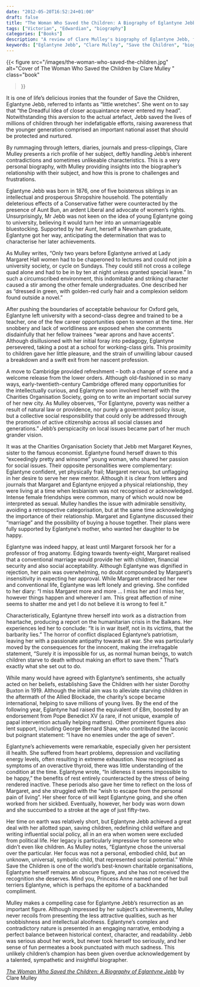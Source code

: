 ```yaml
---
date: "2012-05-20T16:52:24+01:00"
draft: false
title: "The Woman Who Saved the Children: A Biography of Eglantyne Jebb by Clare Mulley"
tags: ["Victorian", "Edwardian", "biography"]
categories: ["Books"]
description: "A review of Clare Mulley's biography of Eglantyne Jebb, founder of Save the Children who ironically called infants 'little wretches.' Discover how this complex woman overcame heartbreak and ill health to save millions of children worldwide despite disliking them personally."
keywords: ["Eglantyne Jebb", "Clare Mulley", "Save the Children", "biography review", "women's rights", "child welfare", "humanitarian work", "Margaret Keynes", "social reform", "charity founder"] 
---
```


{{< figure
  src="/images/the-woman-who-saved-the-children.jpg"
  alt="Cover of The Woman Who Saved the Children by Clare Mulley "
  class="book"
>}}

It is one of life’s delicious ironies that the founder of Save the Children, Eglantyne Jebb, referred to infants as “little wretches”. She went on to say that “the Dreadful Idea of closer acquaintance never entered my head”. Notwithstanding this aversion to the actual artefact, Jebb saved the lives of millions of children through her indefatigable efforts, raising awareness that the younger generation comprised an important national asset that should be protected and nurtured.

By rummaging through letters, diaries, journals and press-clippings, Clare Mulley presents a rich profile of her subject, deftly handling Jebb’s inherent contradictions and sometimes unlikeable characteristics. This is a very personal biography, with Mulley providing insights into the biographer’s relationship with their subject, and how this is prone to challenges and frustrations.

Eglantyne Jebb was born in 1876, one of five boisterous siblings in an intellectual and prosperous Shropshire household. The potentially deleterious effects of a Conservative father were counteracted by the presence of Aunt Bun, an ardent Liberal and advocate of women’s rights. Unsurprisingly, Mr Jebb was not keen on the idea of young Eglantyne going to university, believing it would turn her into an unmarriageable bluestocking. Supported by her Aunt, herself a Newnham graduate, Eglantyne got her way, anticipating the determination that was to characterise her later achievements.

As Mulley writes, “Only two years before Eglantyne arrived at Lady Margaret Hall women had to be chaperoned to lectures and could not join a university society, or cycle on Sundays. They could still not cross a college quad alone and had to be in by ten at night unless granted special leave.” In such a circumscribed environment, this indomitable and striking character caused a stir among the other female undergraduates. One described her as “dressed in green, with golden-red curly hair and a complexion seldom found outside a novel.”

After pushing the boundaries of acceptable behaviour for Oxford gels, Eglantyne left university with a second-class degree and trained to be a teacher, one of the few career opportunities open to women at the time. Her snobbery and lack of worldliness are exposed when she comments disdainfully that her fellow trainees “wear aprons and have accents”. Although disillusioned with her initial foray into pedagogy, Eglantyne persevered, taking a post at a school for working-class girls. This proximity to children gave her little pleasure, and the strain of unwilling labour caused a breakdown and a swift exit from her nascent profession.

A move to Cambridge provided refreshment – both a change of scene and a welcome release from the lower orders. Although old-fashioned in so many ways, early-twentieth-century Cambridge offered many opportunities for the intellectually curious, and Eglantyne soon involved herself with the Charities Organisation Society, going on to write an important social survey of her new city. As Mulley observes, “For Eglantyne, poverty was neither a result of natural law or providence, nor purely a government policy issue, but a collective social responsibility that could only be addressed through the promotion of active citizenship across all social classes and generations.” Jebb’s perspicacity on local issues became part of her much grander vision.

It was at the Charities Organisation Society that Jebb met Margaret Keynes, sister to the famous economist. Eglantyne found herself drawn to this “exceedingly pretty and winsome” young woman, who shared her passion for social issues. Their opposite personalities were complementary: Eglantyne confident, yet physically frail; Margaret nervous, but unflagging in her desire to serve her new mentor. Although it is clear from letters and journals that Margaret and Eglantyne enjoyed a physical relationship, they were living at a time when lesbianism was not recognised or acknowledged. Intense female friendships were common, many of which would now be interpreted as sexual. Mulley handles the issue with admirable sensitivity, avoiding a retrospective categorisation, but at the same time acknowledging the importance of their relationship. Margaret and Eglantyne discussed their “marriage” and the possibility of buying a house together. Their plans were fully supported by Eglantyne’s mother, who wanted her daughter to be happy.

Eglantyne was indeed happy, at least until Margaret forsook her for a professor of frog anatomy. Edging towards twenty-eight, Margaret realised that a conventional marriage would provide her with children, financial security and also social acceptability. Although Eglantyne was dignified in rejection, her pain was overwhelming, no doubt compounded by Margaret’s insensitivity in expecting her approval. While Margaret embraced her new and conventional life, Eglantyne was left lonely and grieving. She confided to her diary: “I miss Margaret more and more ... I miss her and I miss her, however things happen and wherever I am. This great affection of mine seems to shatter me and yet I do not believe it is wrong to feel it.”

Characteristically, Eglantyne threw herself into work as a distraction from heartache, producing a report on the humanitarian crisis in the Balkans. Her experiences led her to conclude: “It is in war itself, not in its victims, that the barbarity lies.” The horror of conflict displaced Eglantyne’s patriotism, leaving her with a passionate antipathy towards all war. She was particularly moved by the consequences for the innocent, making the irrefragable statement, “Surely it is impossible for us, as normal human beings, to watch children starve to death without making an effort to save them.” That’s exactly what she set out to do.

While many would have agreed with Eglantyne’s sentiments, she actually acted on her beliefs, establishing Save the Children with her sister Dorothy Buxton in 1919. Although the initial aim was to alleviate starving children in the aftermath of the Allied Blockade, the charity’s scope became international, helping to save millions of young lives. By the end of the following year, Eglantyne had raised the equivalent of £8m, boosted by an endorsement from Pope Benedict XV (a rare, if not unique, example of papal intervention actually helping matters). Other prominent figures also lent support, including George Bernard Shaw, who contributed the laconic but poignant statement: “I have no enemies under the age of seven”.

Eglantyne’s achievements were remarkable, especially given her persistent ill health. She suffered from heart problems, depression and vacillating energy levels, often resulting in extreme exhaustion. Now recognised as symptoms of an overactive thyroid, there was little understanding of the condition at the time. Eglantyne wrote, “In idleness it seems impossible to be happy,” the benefits of rest entirely counteracted by the stress of being rendered inactive. These periods also gave her time to reflect on the loss of Margaret, and she struggled with the “wish to escape from the personal pain of living”. Her sheer force of will kept Eglantyne going, and she often worked from her sickbed. Eventually, however, her body was worn down and she succumbed to a stroke at the age of just fifty-two.

Her time on earth was relatively short, but Eglantyne Jebb achieved a great deal with her allotted span, saving children, redefining child welfare and writing influential social policy, all in an era when women were excluded from political life. Her legacy is particularly impressive for someone who didn’t even like children. As Mulley notes, “Eglantyne chose the universal over the particular. Her focus was not a personal, embodied child, but an unknown, universal, symbolic child, that represented social potential.” While Save the Children is one of the world’s best-known charitable organisations, Eglantyne herself remains an obscure figure, and she has not received the recognition she deserves. Mind you, Princess Anne named one of her bull terriers Eglantyne, which is perhaps the epitome of a backhanded compliment.

Mulley makes a compelling case for Eglantyne Jebb’s resurrection as an important figure. Although impressed by her subject’s achievements, Mulley never recoils from presenting the less attractive qualities, such as her snobbishness and intellectual aloofness. Eglantyne’s complex and contradictory nature is presented in an engaging narrative, embodying a perfect balance between historical context, character, and readability. Jebb was serious about her work, but never took herself too seriously, and her sense of fun permeates a book punctuated with much sadness. This unlikely children’s champion has been given overdue acknowledgement by a talented, sympathetic and insightful biographer.

[_The Woman Who Saved the Children: A Biography of Eglantyne Jebb_](https://uk.bookshop.org/a/2760/9781786076472) by Clare Mulley